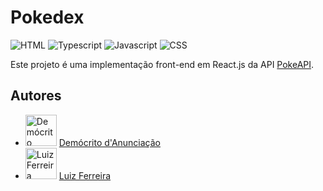 # Pokedex


![HTML](https://img.shields.io/static/v1?label=18.3%&message=HTML%205.0&color=orange)
![Typescript](https://img.shields.io/static/v1?label=5.7%&message=Typescript&color=blue)
![Javascript](https://img.shields.io/static/v1?label=72.1%&message=Javascript&color=yellow)
![CSS](https://img.shields.io/static/v1?label=3.9%&message=CSS&color=blueviolet)

Este projeto é uma implementação front-end em React.js da API [PokeAPI](https://pokeapi.co).

## Autores

- <img src="https://github.com/democrito88.png" alt="Demócrito d'Anunciação" width="50" height="50"> [Demócrito d'Anunciação](http://github.com/democrito88)
- <img src="https://github.com/luizfernando1176.png" alt="Luiz Ferreira" width="50" height="50"> [Luiz Ferreira](http://github.com/luizfernando1176)
